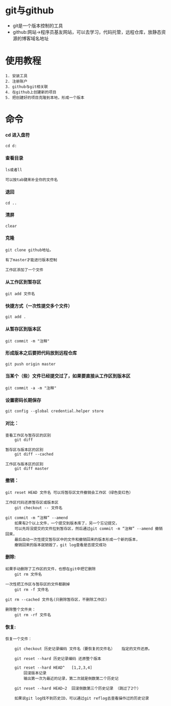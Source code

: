 # git与github
- git是一个版本控制的工具
- github:网站->程序员基友网站，可以去学习，代码托管，远程仓库，放静态资源的博客域名地址


# 使用教程

    1. 安装工具
    2. 注册账户
    3. github与git相关联
    4. 在github上创建新的项目
    5. 把创建好的项目克隆到本地，形成一个版本

# 命令


#### cd 进入盘符    
    
    cd d:
    
#### 查看目录
    
    ls或者ll
    
    可以按tab键来补全你的文件名
    
#### 退回 
    
    cd ..
    
#### 清屏 
    clear
    
#### 克隆
    git clone github地址。
    
    有了master才能进行版本控制
    
    工作区添加了一个文件

#### 从工作区到暂存区  
    git add 文件名
#### 快捷方式（一次性提交多个文件）
    git add .


#### 从暂存区到版本区
    git commit -m "注释"

#### 形成版本之后要把代码放到远程仓库
    git push origin master

#### 当某个（些）文件已经提交过了，如果要直接从工作区到版本区
    git commit -a -m "注释"

#### 设置密码长期保存
    git config --global credential.helper store


#### 对比：
    查看工作区与暂存区的区别
        git diff
    
    暂存区与版本区的区别
        git diff --cached
    
    工作区与版本区的区别
        git diff master


#### 撤销：
    git reset HEAD 文件名 可以将暂存区文件撤销会工作区（绿色变红色）
    
    工作区代码还原暂存区或版本区
        git checkout -- 文件名
    
    git commit -m “注释” --amend
        如果有2个以上文件，一个提交到版本库了，另一个忘记提交，
        可以先将没提交的文件拉到暂存区，然后通过git commit -m “注释” --amend 撤销回来，
        最后自动一次性提交暂存区中的文件和撤销回来的版本形成一个新的版本，
        撤销回来的版本就销毁了，git log查看是否提交成功

#### 删除:
    如果手动删除了工作区的文件，也想在git中把它删除
        git rm 文件名

    一次性把工作区与暂存区的文件都删掉
        git rm -f 文件名
    
    git rm --cached 文件名(只删除暂存区，不删除工作区)

    删除整个文件夹：
        git rm -rf 文件名

#### 恢复:
    恢复一个文件：

        git checkout 历史记录编码 文件名（要恢复的文件名）   指定的文件还原。

        git reset --hard 历史记录编码 还原整个版本

        git reset --hard HEAD^   [1,2,3,4]
            回滚版本记录 
            输出第一次为最近的记录，第二次就是倒数第二个历史记

        git reset --hard HEAD~2  回滚倒数第三个历史记录 （跳过了2个）
    
        如果说git log找不到历史ID，可以通过git reflog去查看操作过的历史记录

